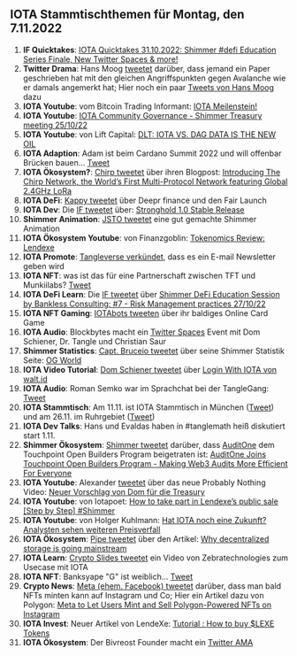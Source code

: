 ## IOTA Stammtischthemen für Montag, den 7.11.2022

1. **IF Quicktakes**: [IOTA Quicktakes 31.10.2022: Shimmer #defi Education Series Finale, New Twitter Spaces & more!](https://www.youtube.com/watch?v=tJXenF3PI0c)
2. **Twitter Drama**: Hans Moog [tweetet](https://twitter.com/hus_qy/status/1587169619026055174?s=20&t=9p80e-KYMdxMslDMALG7BQ) darüber, dass jemand ein Paper geschrieben hat mit den gleichen Angriffspunkten gegen Avalanche wie er damals angemerkt hat; Hier noch ein paar [Tweets von Hans Moog](https://twitter.com/hus_qy/status/1587425453773578241?s=20&t=9kGpvuddL4PBq4W5iCA1bw) dazu
3. **IOTA Youtube**: vom Bitcoin Trading Informant: [IOTA Meilenstein!](https://www.youtube.com/watch?v=iO8Y64rEEwo)
4. **IOTA Youtube**: [IOTA Community Governance - Shimmer Treasury meeting 25/10/22](https://www.youtube.com/watch?v=apLDaEx_-RE)
5. **IOTA Youtube**: von Lift Capital: [DLT: IOTA VS. DAG DATA IS THE NEW OIL](https://www.youtube.com/watch?v=7yH_3lbYJnI)
6. **IOTA Adaption**: Adam ist beim Cardano Summit 2022 und will offenbar Brücken bauen... [Tweet](https://twitter.com/Schpoopel/status/1587417775408091138?s=20&t=9kGpvuddL4PBq4W5iCA1bw)
7. **IOTA Ökosystem?**: [Chirp tweetet](https://twitter.com/ChirpIoT/status/1587408678658899968?s=20&t=9kGpvuddL4PBq4W5iCA1bw) über ihren Blogpost: [Introducing The Chirp Network, the World’s First Multi-Protocol Network featuring Global 2.4GHz LoRa](https://chirpiot.medium.com/introducing-the-chirp-network-the-worlds-first-multi-protocol-network-featuring-global-2-4ghz-73162dbc87b3)
8. **IOTA DeFi**: [Kappy tweetet](https://twitter.com/Rob_Daykin/status/1587386292656029696?s=20&t=9kGpvuddL4PBq4W5iCA1bw) über Deepr finance und den Fair Launch
9. **IOTA Dev**: Die [IF tweetet](https://twitter.com/iota/status/1587455414001713154?s=20&t=9kGpvuddL4PBq4W5iCA1bw) über: [Stronghold 1.0 Stable Release](https://blog.iota.org/stronghold-1-0-stable-release/)
10. **Shimmer Animation**: [JSTO tweetet](https://twitter.com/jsto_art/status/1587394844997177344?s=20&t=9kGpvuddL4PBq4W5iCA1bw) eine gut gemachte Shimmer Animation
11. **IOTA Ökosystem Youtube**: von Finanzgoblin: [Tokenomics Review: Lendexe](https://www.youtube.com/watch?v=6bqTNffdu5c)
12. **IOTA Promote**: [Tangleverse verkündet](https://twitter.com/TangleVerseWeb/status/1587467499813146628?s=20&t=WWdO0C7UDetnKkdUrASOAA), dass es ein E-mail Newsletter geben wird
13. **IOTA NFT**: was ist das für eine Partnerschaft zwischen TFT und Munkiilabs? [Tweet](https://twitter.com/munkiilab/status/1587441146258591744?s=20&t=9kGpvuddL4PBq4W5iCA1bw)
14. **IOTA DeFi Learn**: Die [IF tweetet](https://twitter.com/shimmernet/status/1587444353668190208?s=20&t=oWD8xQK30FrsopRR2_Avnw) über [Shimmer DeFi Education Session by Bankless Consulting: #7 - Risk Management practices 27/10/22](https://www.youtube.com/watch?v=YB7C5VPhtc8)
15. **IOTA NFT Gaming**: [IOTAbots tweeten](https://twitter.com/iotabots/status/1587694746859933696?s=20&t=nP9wgNlNblfpKi16vQ2qrw) über ihr baldiges Online Card Game
26. **IOTA Audio**: Blockbytes macht ein [Twitter Spaces](https://twitter.com/blockbytescom/status/1587650945214599168?s=20&t=nP9wgNlNblfpKi16vQ2qrw) Event mit Dom Schiener, Dr. Tangle und Christian Saur
27. **Shimmer Statistics**: [Capt. Bruceio tweetet](https://twitter.com/BruceGlance/status/1587655027518078977?s=20&t=nP9wgNlNblfpKi16vQ2qrw) über seine Shimmer Statistik Seite: [OG World](https://ogw.iota.love/metrics/shimmer)
28. **IOTA Video Tutorial**: [Dom Schiener tweetet](https://twitter.com/DomSchiener/status/1587774525290283008?s=20&t=nP9wgNlNblfpKi16vQ2qrw) über [Login With IOTA von walt.id](https://www.youtube.com/watch?v=Hz9kiRyTMWM)
29. **IOTA Audio**: Roman Semko war im Sprachchat bei der TangleGang: [Tweet](https://twitter.com/GangTangleTalk/status/1587722242661572608)
30. **IOTA Stammtisch**: Am 11.11. ist IOTA Stammtisch in München ([Tweet](https://twitter.com/IotaMunchen/status/1587780778922020865?s=20&t=ONJ3M1-cAE8ESZ5E9jmFvQ)) und am 26.11. im Ruhrgebiet ([Tweet](https://www.meetup.com/de-DE/the-future-of-web3-iota-stammtisch-ruhrgebiet/events/289490900/))
31. **IOTA Dev Talks**: Hans und Evaldas haben in #tanglemath heiß diskutiert start 1.11. 
32. **Shimmer Ökosystem**: [Shimmer tweetet](https://twitter.com/shimmernet/status/1587806745438703617?s=20&t=UtpRG63CM0Es0-NZDust7Q) darüber, dass [AuditOne](https://twitter.com/auditone_team) dem Touchpoint Open Builders Program beigetraten ist: [AuditOne Joins Touchpoint Open Builders Program - Making Web3 Audits More Efficient For Everyone](https://blog.shimmer.network/auditone-joins-touchpoint/)
33. **IOTA Youtube**: Alexander [tweetet](https://twitter.com/shortaktien/status/1587844986950647808?s=20&t=G9Em5j3FMwvxDrqXYd-JFQ) über das neue Probably Nothing Video: [Neuer Vorschlag von Dom für die Treasury](https://www.youtube.com/watch?v=RwaPrTm3gps)
34. **IOTA Youtube**: von Iotapoet: [How to take part in Lendexe’s public sale [Step by Step] #Shimmer](https://www.youtube.com/watch?v=opFmtR9BbUQ)
35. **IOTA Youtube**: von Holger Kuhlmann: [Hat IOTA noch eine Zukunft? Analysten sehen weiteren Preisverfall](https://www.youtube.com/watch?v=UktFkg0btOY)
36. **IOTA Ökosystem**: [Pipe tweetet](https://twitter.com/PIPE_DATA/status/1587836682211971077?s=20&t=57iZWMEaizOBjqD7obnLsA) über den Artikel: [Why decentralized storage is going mainstream](https://tanglehub.eu/why-decentralized-storage-is-going-mainstream/)
37. **IOTA Learn**: [Crypto Slides tweetet](https://twitter.com/crypto_slides/status/1587855470567358465?s=20&t=BU2aO57oSsVlbU-TFK4DjQ) ein Video von Zebratechnologies zum Usecase mit IOTA 
38. **IOTA NFT**: Banksyape "G" ist weiblich... [Tweet](https://twitter.com/MirumLabs/status/1587894651180421120?s=20&t=BU2aO57oSsVlbU-TFK4DjQ)
39. **Crypto News**: [Meta (ehem. Facebook) tweetet](https://twitter.com/Meta/status/1587929277864910849?s=20&t=57iZWMEaizOBjqD7obnLsA) darüber, dass man bald NFTs minten kann auf Instagram und Co; Hier ein Artikel dazu von Polygon: [Meta to Let Users Mint and Sell Polygon-Powered NFTs on Instagram](https://blog.polygon.technology/meta-to-let-users-mint-and-sell-polygon-powered-nfts-on-instagram/)
40. **IOTA Invest**: Neuer Artikel von LendeXe: [Tutorial : How to buy $LEXE Tokens](https://medium.com/@LendeXeFinance/tutorial-how-to-buy-lexe-tokens-b7843ce6690a)
41. **IOTA Ökosystem**: Der Bivreost Founder macht ein [Twitter AMA](https://twitter.com/RodionVikol/status/1588099934535966724?s=20&t=Rp_3OLLNBuSJ8JYwAwlFRw)





